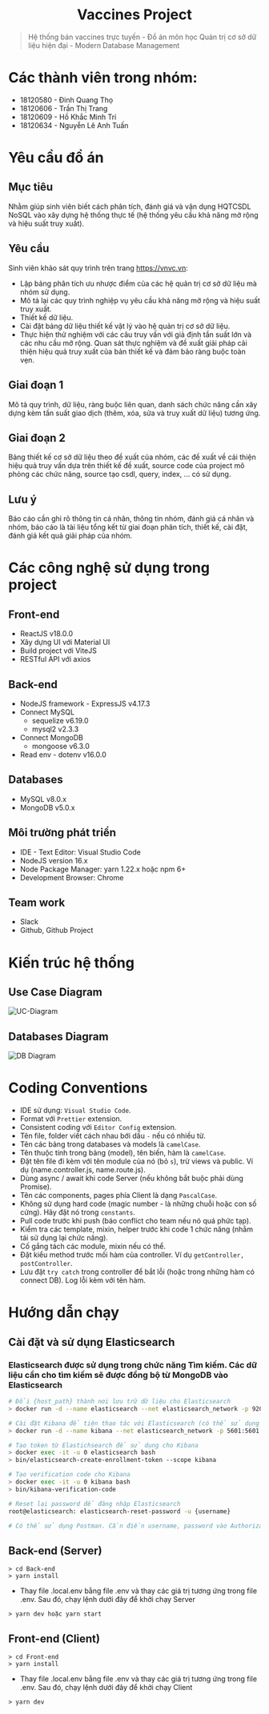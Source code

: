<h1 align="center">Vaccines Project</h1>

> Hệ thống bán vaccines trực tuyến - Đồ án môn học Quản trị cơ sở dữ liệu hiện đại - Modern Database Management

# Các thành viên trong nhóm:

- 18120580 - Đinh Quang Thọ
- 18120606 - Trần Thị Trang
- 18120609 - Hồ Khắc Minh Trí
- 18120634 - Nguyễn Lê Anh Tuấn

# Yêu cầu đồ án

## **Mục tiêu**

Nhằm giúp sinh viên biết cách phân tích, đánh giá và vận dụng HQTCSDL NoSQL vào xây dựng hệ thống thực tế (hệ thống yêu cầu khả năng mở rộng và hiệu suất truy xuất).

## **Yêu cầu**

Sinh viên khảo sát quy trình trên trang https://vnvc.vn:

- Lập bảng phân tích ưu nhược điểm của các hệ quản trị cơ sở dữ liệu mà nhóm sử dụng.
- Mô tả lại các quy trình nghiệp vụ yêu cầu khả năng mở rộng và hiệu suất truy xuất.
- Thiết kế dữ liệu.
- Cài đặt bảng dữ liệu thiết kế vật lý vào hệ quản trị cơ sở dữ liệu.
- Thực hiện thử nghiệm với các câu truy vấn với giả định tần suất lớn và các nhu cầu mở rộng. Quan sát thực nghiệm và đề xuất giải pháp cải thiện hiệu quả truy xuất của bản thiết kế và đảm bảo ràng buộc toàn vẹn.

## **Giai đoạn 1**

Mô tả quy trình, dữ liệu, ràng buộc liên quan, danh sách chức năng cần xây dựng kèm tần suất giao dịch (thêm, xóa, sửa và truy xuất dữ liệu) tương ứng.

## **Giai đoạn 2**

Bảng thiết kế cơ sở dữ liệu theo đề xuất của nhóm, các đề xuất về cải thiện hiệu quả truy vấn dựa trên thiết kế đề xuất, source code của project mô phỏng các chức năng, source tạo csdl, query, index, ... có sử dụng.

## **Lưu ý**

Báo cáo cần ghi rõ thông tin cá nhân, thông tin nhóm, đánh giá cá nhân và nhóm, báo cáo là tài liệu tổng kết từ giai đoạn phân tích, thiết kế, cài đặt, đánh giá kết quả giải pháp của nhóm.

# Các công nghệ sử dụng trong project

## **Front-end**

- ReactJS v18.0.0
- Xây dựng UI với Material UI
- Build project với ViteJS
- RESTful API với axios

## **Back-end**

- NodeJS framework - ExpressJS v4.17.3
- Connect MySQL
  - sequelize v6.19.0
  - mysql2 v2.3.3
- Connect MongoDB
  - mongoose v6.3.0
- Read env - dotenv v16.0.0

## **Databases**

- MySQL v8.0.x
- MongoDB v5.0.x

## **Môi trường phát triển**

- IDE - Text Editor: Visual Studio Code
- NodeJS version 16.x
- Node Package Manager: yarn 1.22.x hoặc npm 6+
- Development Browser: Chrome

## **Team work**

- Slack
- Github, Github Project

# Kiến trúc hệ thống

## **Use Case Diagram**

![UC-Diagram](https://res.cloudinary.com/minhtri2404/image/upload/v1655395470/vaccines-project/Github-README/vaccines-project-ucdiagram.jpg)

## **Databases Diagram**

![DB Diagram](https://res.cloudinary.com/minhtri2404/image/upload/v1655395394/vaccines-project/Github-README/vaccines-project-schema.jpg)

# Coding Conventions

- IDE sử dụng: `Visual Studio Code`.
- Format với `Prettier` extension.
- Consistent coding với `Editor Config` extension.
- Tên file, folder viết cách nhau bới dấu `-` nếu có nhiều từ.
- Tên các bảng trong databases và models là `camelCase`.
- Tên thuộc tính trong bảng (model), tên biến, hàm là `camelCase`.
- Đặt tên file đi kèm với tên module của nó (bỏ `s`), trừ views và public. Ví dụ (name.controller.js, name.route.js).
- Dùng async / await khi code Server (nếu không bắt buộc phải dùng Promise).
- Tên các components, pages phía Client là dạng `PascalCase`.
- Không sử dụng hard code (magic number - là những chuỗi hoặc con số cứng). Hãy đặt nó trong `constants`.
- Pull code trước khi push (báo conflict cho team nếu nó quá phức tạp).
- Kiểm tra các template, mixin, helper trước khi code 1 chức năng (nhằm tái sử dụng lại chức năng).
- Cố gắng tách các module, mixin nếu có thể.
- Đặt kiểu method trước mối hàm của controller. Ví dụ `getController, postController`.
- Lưu đặt `try catch` trong controller để bắt lỗi (hoặc trong những hàm có connect DB). Log lỗi kèm với tên hàm.

# Hướng dẫn chạy

## **Cài đặt và sử dụng Elasticsearch**

### Elasticsearch được sử dụng trong chức năng Tìm kiếm. Các dữ liệu cần cho tìm kiếm sẽ được đồng bộ từ MongoDB vào Elasticsearch

```sh
# Đổi {host_path} thành nơi lưu trữ dữ liệu cho Elasticsearch
> docker run -d --name elasticsearch --net elasticsearch_network -p 9200:9200 -p 9300:9300 -e "discovery.type=single-node" -v {host_path}:/usr/share/elasticsearch/data elasticsearch:8.2.2

# Cài đặt Kibana để tiện thao tác với Elasticsearch (có thể sử dụng Postman để thay thế)
> docker run -d --name kibana --net elasticsearch_network -p 5601:5601 kibana:8.2.2

# Tạo token từ Elastichsearch để sử dụng cho Kibana
> docker exec -it -u 0 elasticsearch bash
> bin/elasticsearch-create-enrollment-token --scope kibana

# Tạo verification code cho Kibana
> docker exec -it -u 0 kibana bash
> bin/kibana-verification-code

# Reset lại password để đăng nhập Elasticsearch
root@elasticsearch: elasticsearch-reset-password -u {username}

# Có thể sử dụng Postman. Cần điền username, password vào Authorization
```

## **Back-end (Server)**

```
> cd Back-end
> yarn install
```

- Thay file .local.env bằng file .env và thay các giá trị tương ứng trong file .env. Sau đó, chạy lệnh dưới đây để khởi chạy Server

```
> yarn dev hoặc yarn start
```

## **Front-end (Client)**

```
> cd Front-end
> yarn install
```

- Thay file .local.env bằng file .env và thay các giá trị tương ứng trong file .env. Sau đó, chạy lệnh dưới đây để khởi chạy Client

```
> yarn dev
```
